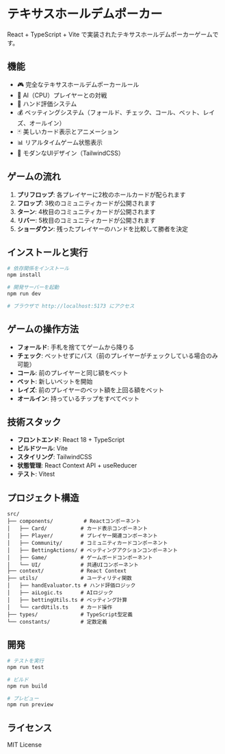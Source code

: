 # テキサスホールデムポーカー

React + TypeScript + Vite で実装されたテキサスホールデムポーカーゲームです。

## 機能

- 🎮 完全なテキサスホールデムポーカールール
- 🤖 AI（CPU）プレイヤーとの対戦
- 🎯 ハンド評価システム
- 💰 ベッティングシステム（フォールド、チェック、コール、ベット、レイズ、オールイン）
- 🃏 美しいカード表示とアニメーション
- 📊 リアルタイムゲーム状態表示
- 🎨 モダンなUIデザイン（TailwindCSS）

## ゲームの流れ

1. **プリフロップ**: 各プレイヤーに2枚のホールカードが配られます
2. **フロップ**: 3枚のコミュニティカードが公開されます
3. **ターン**: 4枚目のコミュニティカードが公開されます
4. **リバー**: 5枚目のコミュニティカードが公開されます
5. **ショーダウン**: 残ったプレイヤーのハンドを比較して勝者を決定

## インストールと実行

```bash
# 依存関係をインストール
npm install

# 開発サーバーを起動
npm run dev

# ブラウザで http://localhost:5173 にアクセス
```

## ゲームの操作方法

- **フォールド**: 手札を捨ててゲームから降りる
- **チェック**: ベットせずにパス（前のプレイヤーがチェックしている場合のみ可能）
- **コール**: 前のプレイヤーと同じ額をベット
- **ベット**: 新しいベットを開始
- **レイズ**: 前のプレイヤーのベット額を上回る額をベット
- **オールイン**: 持っているチップをすべてベット

## 技術スタック

- **フロントエンド**: React 18 + TypeScript
- **ビルドツール**: Vite
- **スタイリング**: TailwindCSS
- **状態管理**: React Context API + useReducer
- **テスト**: Vitest

## プロジェクト構造

```
src/
├── components/          # Reactコンポーネント
│   ├── Card/           # カード表示コンポーネント
│   ├── Player/         # プレイヤー関連コンポーネント
│   ├── Community/      # コミュニティカードコンポーネント
│   ├── BettingActions/ # ベッティングアクションコンポーネント
│   ├── Game/           # ゲームボードコンポーネント
│   └── UI/             # 共通UIコンポーネント
├── context/            # React Context
├── utils/              # ユーティリティ関数
│   ├── handEvaluator.ts # ハンド評価ロジック
│   ├── aiLogic.ts      # AIロジック
│   ├── bettingUtils.ts # ベッティング計算
│   └── cardUtils.ts    # カード操作
├── types/              # TypeScript型定義
└── constants/          # 定数定義
```

## 開発

```bash
# テストを実行
npm run test

# ビルド
npm run build

# プレビュー
npm run preview
```

## ライセンス

MIT License
